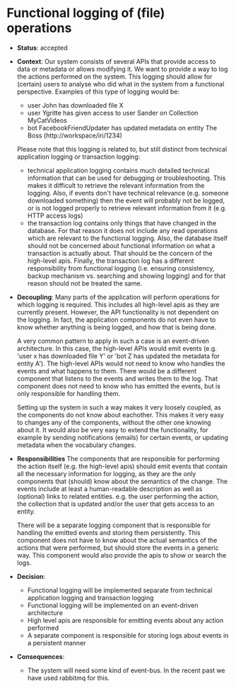 # Functional logging of (file) operations

* **Status**: accepted

* **Context**: Our system consists of several APIs that provide access to data or metadata or allows modifying it. We want to provide
  a way to log the actions performed on the system. This logging should allow for (certain) users to analyse who did what in the system 
  from a functional perspective. Examples of this type of logging would be: 
  
  * user John has downloaded file X
  * user Ygritte has given access to user Sander on Collection MyCatVideos
  * bot FacebookFriendUpdater has updated metadata on entity The Boss (http://workspace/iri/1234)
  
  Please note that this logging is related to, but still distinct from technical application logging or transaction logging:
  * technical application logging contains much detailed technical information that can be used for debugging or troubleshooting. 
    This makes it difficult to retrieve the relevant information from the logging. Also, if events don't have technical relevance 
    (e.g. someone downloaded something) then the event will probably not be logged, or is not logged properly to retrieve relevant
    information from it (e.g. HTTP access logs)
  * the transaction log contains only things that have changed in the database. For that reason it does not include any read operations
    which are relevant to the functional logging. Also, the database itself should not be concerned about functional information on 
    what a transaction is actually about. That should be the concern of the high-level apis. Finally, the transaction log has a different
    responsibility from functional logging (i.e. ensuring consistency, backup mechanism vs. searching and showing logging) and for that 
    reason should not be treated the same.

* **Decoupling**: Many parts of the application will perform operations for which logging is required. This includes all high-level apis as
  they are currently present. However, the API functionality is not dependent on the logging. In fact, the application components
  do not even have to know whether anything is being logged, and how that is being done. 
  
  A very common pattern to apply in such a case is an event-driven architecture. In this case, the high-level APIs would emit events
  (e.g. 'user x has downloaded file Y' or 'bot Z has updated the metadata for entity A'). The high-level APIs would not need to know who
  handles the events and what happens to them. There would be a different component that listens to the events and writes them
  to the log. That component does not need to know who has emitted the events, but is only responsible for handling them. 
  
  Setting up the system in such a way makes it very loosely coupled, as the components do not know about eachother. This makes it very easy
  to changes any of the components, without the other one knowing about it. It would also be very easy to extend the functionality, for example
  by sending notifications (emails) for certain events, or updating metadata when the vocabulary changes.

* **Responsibilities**
  The components that are responsible for performing the action itself (e.g. the high-level apis) should emit events that contain all the 
  necessary information for logging, as they are the only components that (should) know about the semantics of the change. The events include 
  at least a human-readable description as well as (optional) links to related entities. e.g. the user performing the action, the collection 
  that is updated and/or the user that gets access to an entity. 
  
  There will be a separate logging component that is responsible for handling the emitted events and storing them persistently. This component
  does not have to know about the actual semantics of the actions that were performed, but should store the events in a generic way. This
  component would also provide the apis to show or search the logs.

* **Decision**: 
  * Functional logging will be implemented separate from technical application logging and transaction logging
  * Functional logging will be implemented on an event-driven architecture
  * High level apis are responsible for emitting events about any action performed
  * A separate component is responsible for storing logs about events in a persistent manner

* **Consequences**: 
  * The system will need some kind of event-bus. In the recent past we have used rabbitmq for this.
